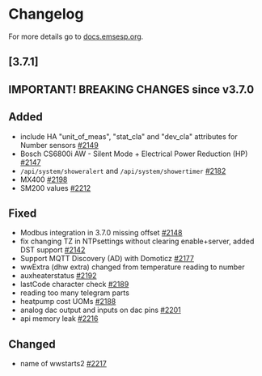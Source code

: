 # Changelog

For more details go to [docs.emsesp.org](https://docs.emsesp.org/).

## [3.7.1]

## **IMPORTANT! BREAKING CHANGES since v3.7.0**

## Added

- include HA "unit_of_meas", "stat_cla" and "dev_cla" attributes for Number sensors [#2149](https://github.com/emsesp/EMS-ESP32/issues/2149)
- Bosch CS6800i AW - Silent Mode + Electrical Power Reduction (HP) [#2147](https://github.com/emsesp/EMS-ESP32/issues/2147)
- `/api/system/showeralert` and `/api/system/showertimer` [#2182](https://github.com/emsesp/EMS-ESP32/issues/2182)
- MX400 [#2198](https://github.com/emsesp/EMS-ESP32/issues/2198)
- SM200 values [#2212](https://github.com/emsesp/EMS-ESP32/discussions/2212)

## Fixed

- Modbus integration in 3.7.0 missing offset [#2148](https://github.com/emsesp/EMS-ESP32/issues/2148)
- fix changing TZ in NTPsettings without clearing enable+server, added DST support [#2142](https://github.com/emsesp/EMS-ESP32/issues/2142)
- Support MQTT Discovery (AD) with Domoticz [#2177](https://github.com/emsesp/EMS-ESP32/issues/2177)
- wwExtra (dhw extra) changed from temperature reading to number
- auxheaterstatus [#2192](https://github.com/emsesp/EMS-ESP32/issues/2192)
- lastCode character check [#2189](https://github.com/emsesp/EMS-ESP32/issues/2189)
- reading too many telegram parts
- heatpump cost UOMs [#2188](https://github.com/emsesp/EMS-ESP32/issues/2188)
- analog dac output and inputs on dac pins [#2201](https://github.com/emsesp/EMS-ESP32/discussions/2201)
- api memory leak [#2216](https://github.com/emsesp/EMS-ESP32/issues/2216)

## Changed

- name of wwstarts2 [#2217](https://github.com/emsesp/EMS-ESP32/discussions/2217)
